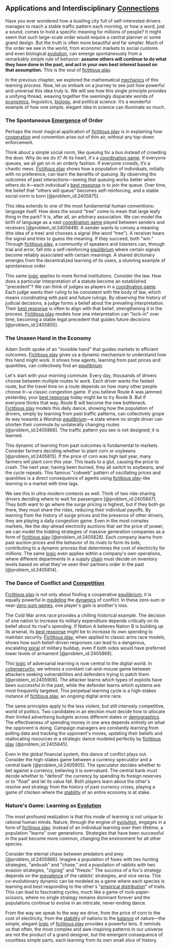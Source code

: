 ## Applications and Interdisciplinary [Connections](@article_id:193345)

Have you ever wondered how a bustling city full of self-interested drivers manages to reach a stable traffic pattern each morning, or how a word, just a sound, comes to hold a specific meaning for millions of people? It might seem that such large-scale order would require a central planner or some grand design. But the truth is often more beautiful and far simpler. Much of the order we see in the world, from economic markets to social customs and even biological [evolution](@article_id:143283), can emerge spontaneously from a remarkably simple rule of behavior: **assume others will continue to do what they have done in the past, and act in your own best interest based on that assumption.** This is the soul of [fictitious play](@article_id:145522).

In the previous chapter, we explored the mathematical [mechanics](@article_id:151174) of this learning process. Now, let us embark on a journey to see just how powerful and universal this idea truly is. We will see how this single principle provides a unifying thread, weaving together the seemingly disparate worlds of [economics](@article_id:271560), linguistics, [biology](@article_id:276078), and political science. It’s a wonderful example of how one simple, elegant idea in science can illuminate so much.

### The Spontaneous [Emergence](@article_id:140664) of Order

Perhaps the most magical application of [fictitious play](@article_id:145522) is in explaining how [cooperation](@article_id:263547) and convention arise out of thin air, without any top-down enforcement.

Think about a simple social norm, like queuing for a bus instead of crowding the door. Why do we do it? At its heart, it's a [coordination game](@article_id:269535). If everyone queues, we all get on in an orderly fashion. If everyone crowds, it’s a chaotic mess. [Fictitious play](@article_id:145522) shows how a population of individuals, initially with no preference, can learn the benefits of queuing. By observing the outcomes of past interactions—seeing that queuing works better when others do it—each individual's [best response](@article_id:272245) is to join the queue. Over time, the belief that "others will queue" becomes self-reinforcing, and a stable social norm is born [@problem_id:2405875].

This idea extends to one of the most fundamental human conventions: language itself. How does the sound "tree" come to mean that large leafy thing in the park? It is, after all, an arbitrary association. We can model the birth of language as a vast [coordination game](@article_id:269535) played between senders and receivers [@problem_id:2405849]. A sender wants to convey a meaning (the idea of a tree) and chooses a signal (the word "tree"). A receiver hears the signal and tries to guess the meaning. If they succeed, both "win." Through [fictitious play](@article_id:145522), a community of speakers and listeners can, through trial and error, fall into a self-reinforcing [equilibrium](@article_id:144554) where certain signals become reliably associated with certain meanings. A shared dictionary emerges from the decentralized learning of its users, a stunning example of spontaneous order.

This same [logic](@article_id:266330) applies to more formal institutions. Consider the law. How does a particular interpretation of a statute become an established "precedent"? We can think of judges as players in a [coordination game](@article_id:269535). Each judge wants their ruling to be consistent with the body of law, which means coordinating with past and future rulings. By observing the history of judicial decisions, a judge forms a belief about the prevailing interpretation. Their [best response](@article_id:272245) is often to align with that belief, strengthening it in the process. [Fictitious play](@article_id:145522) models how one interpretation can "lock-in" over time, becoming a stable legal precedent that guides future decisions [@problem_id:2405855].

### The Unseen Hand in the Economy

Adam Smith spoke of an "invisible hand" that guides markets to efficient outcomes. [Fictitious play](@article_id:145522) gives us a dynamic mechanism to understand how this hand might work. It shows how agents, learning from past prices and quantities, can collectively find an [equilibrium](@article_id:144554).

Let's start with your morning commute. Every day, thousands of drivers choose between multiple routes to work. Each driver wants the fastest route, but the travel time on a route depends on how many other people choose it—a classic congestion game. If you believe Route A was jammed yesterday, your [best response](@article_id:272245) today might be to try Route B. But if everyone thinks that way, Route B will become the new bottleneck. [Fictitious play](@article_id:145522) models this daily dance, showing how the population of drivers, simply by learning from past traffic patterns, can collectively grope its way towards a *Wardrop [equilibrium](@article_id:144554)*—a state where no single driver can shorten their commute by unilaterally changing routes [@problem_id:2405866]. The traffic pattern you see is not designed; it is learned.

This dynamic of learning from past outcomes is fundamental to markets. Consider farmers deciding whether to plant corn or soybeans [@problem_id:2405815]. If the price of corn was high last year, many farmers will plant corn this year. This leads to a glut, causing the price to crash. The next year, having been burned, they all switch to soybeans, and the cycle repeats. This famous "cobweb" pattern of oscillating prices and quantities is a direct consequence of agents using [fictitious play](@article_id:145522)-like learning in a market with time lags.

We see this in ultra-modern contexts as well. Think of two ride-sharing drivers deciding where to wait for passengers [@problem_id:2405847]. They both want to go where the surge pricing is highest, but if they both go there, they must share the rides, reducing their individual payoffs. By learning from the history of surge prices and the presence of other drivers, they are playing a daily congestion game. Even in the most complex markets, like the day-ahead electricity auctions that set the price of power, we can model the bidding strategies of massive generation companies as a form of [fictitious play](@article_id:145522) [@problem_id:2405828]. Each company learns from past auction prices and the behavior of its rivals to form its bids, contributing to a dynamic process that determines the cost of electricity for millions. The same [logic](@article_id:266330) even applies within a company's own operations, where different departments in a supply [chain](@article_id:267135) must decide on inventory levels based on what they've seen their partners order in the past [@problem_id:2405814].

### The Dance of Conflict and [Competition](@article_id:145031)

[Fictitious play](@article_id:145522) is not only about finding a cooperative [equilibrium](@article_id:144554); it is equally powerful in [modeling](@article_id:268079) the [dynamics](@article_id:163910) of conflict. In these zero-sum or near-[zero-sum games](@article_id:261881), one player's gain is another's loss.

The Cold War arms race provides a chilling historical example. The decision of one nation to increase its military expenditure depends critically on its belief about its rival's spending. If Nation A believes Nation B is building up its arsenal, its [best response](@article_id:272245) might be to increase its own spending to maintain security. [Fictitious play](@article_id:145522), when applied to classic arms race models, shows how such belief-driven responses can lead to a dangerous, escalating [spiral](@article_id:266424) of military buildup, even if both sides would have preferred lower levels of armament [@problem_id:2405869].

This [logic](@article_id:266330) of adversarial learning is now central to the digital world. In [cybersecurity](@article_id:262326), we witness a constant cat-and-mouse game between attackers seeking vulnerabilities and defenders trying to patch them [@problem_id:2405906]. The attacker learns which types of exploits have been successful in the past, while the defender learns which systems are most frequently targeted. This perpetual learning cycle is a high-stakes instance of [fictitious play](@article_id:145522), an ongoing digital arms race.

The same principles apply to the less violent, but still intensely competitive, world of politics. Two candidates in an election must decide how to allocate their limited advertising budgets across different states or [demographics](@article_id:139108). The effectiveness of spending money in one area depends entirely on what the opponent is doing. Campaign managers are constantly learning from polling data and tracking the opponent's moves, updating their beliefs and reallocating resources in a strategic dance modeled perfectly by [fictitious play](@article_id:145522) [@problem_id:2405845].

Even in the global financial system, this dance of conflict plays out. Consider the high-stakes game between a currency speculator and a central bank [@problem_id:2405905]. The speculator decides whether to bet against a currency, believing it is overvalued. The central bank must decide whether to "defend" the currency by spending its foreign reserves or to "float" and let its value fall. Both players learn about the other's resolve and strategy from the history of past currency crises, playing a game of chicken where the [stability](@article_id:142499) of an entire economy is at stake.

### Nature's Game: Learning as [Evolution](@article_id:143283)

The most profound realization is that this mode of learning is not unique to rational human minds. Nature, through the engine of [evolution](@article_id:143283), engages in a form of [fictitious play](@article_id:145522). Instead of an individual learning over their lifetime, a population "learns" over generations. Strategies that have been successful in the past become more common, changing the environment for all other species.

Consider the eternal chase between predators and prey [@problem_id:2405886]. Imagine a population of foxes with two hunting strategies, "ambush" and "chase," and a population of rabbits with two evasion strategies, "zigzag" and "freeze." The success of a fox's strategy depends on the [prevalence](@article_id:167763) of the rabbits' strategies, and vice versa. This co-evolutionary dynamic can be modeled as a game where each species is learning and best-responding to the other's "[empirical distribution](@article_id:266591)" of traits. This can lead to fascinating cycles, much like a game of rock-paper-scissors, where no single strategy remains dominant forever and the populations continue to evolve in an intricate, never-ending dance.

From the way we speak to the way we drive, from the price of corn to the cost of electricity, from the [stability](@article_id:142499) of nations to the [balance](@article_id:169031) of nature—the simple, elegant [logic](@article_id:266330) of [fictitious play](@article_id:145522) provides a powerful lens. It reminds us that often, the most complex and awe-inspiring patterns in our universe are not the product of a grand designer, but the emergent consequence of countless simple parts, each learning from its own small slice of history.